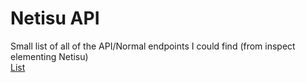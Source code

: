 # Netisu API
Small list of all of the API/Normal endpoints I could find (from inspect elementing Netisu)<br>
[List](https://github.com/m4tan/netisu-api/blob/main/endpoints.json)
